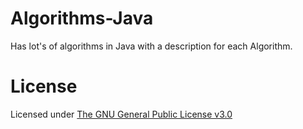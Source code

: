 # Algorithms-Java
Has lot's of algorithms in Java with a description for each Algorithm.
# License
Licensed under [The GNU General Public License v3.0](https://www.gnu.org/licenses/gpl-3.0.en.html)
